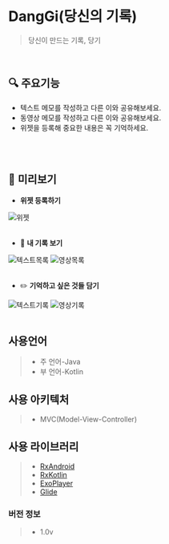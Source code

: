 # DangGi(당신의 기록)
> 당신이 만드는 기록, 당기 

<br/>

## :mag: 주요기능
* 텍스트 메모를 작성하고 다른 이와 공유해보세요.
* 동영상 메모를 작성하고 다른 이와 공유해보세요.
* 위젯을 등록해 중요한 내용은 꼭 기억하세요.

<br></br>
## :iphone: 미리보기
* **위젯 등록하기**

![위젯](./screenshot/위젯.jpg)
<br></br>

* :page_with_curl: **내 기록 보기**

![텍스트목록](./screenshot/목록_텍스트.jpg)
![영상목록](./screenshot/목록_영상.jpg)
<br></br>

* :pencil2: **기억하고 싶은 것들 담기**

![텍스트기록](./screenshot/기록하기_텍스트.jpg)
![영상기록](./screenshot/기록하기_영상.jpg)
<br></br>

## 사용언어
>* 주 언어-Java
>* 부 언어-Kotlin

## 사용 아키텍처
>* MVC(Model-View-Controller)

## 사용 라이브러리
>* [RxAndroid](https://github.com/ReactiveX/RxAndroid)
>* [RxKotlin](https://github.com/ReactiveX/RxKotlin)
>* [ExoPlayer](https://github.com/google/ExoPlayer)
>* [Glide](https://github.com/bumptech/glide)

### 버전 정보
>* 1.0v

